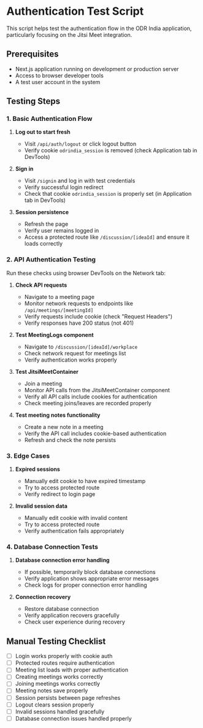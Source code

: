 # Authentication Test Script

This script helps test the authentication flow in the ODR India application, particularly focusing on the Jitsi Meet integration.

## Prerequisites

- Next.js application running on development or production server
- Access to browser developer tools
- A test user account in the system

## Testing Steps

### 1. Basic Authentication Flow

1. **Log out to start fresh**
   - Visit `/api/auth/logout` or click logout button
   - Verify cookie `odrindia_session` is removed (check Application tab in DevTools)

2. **Sign in**
   - Visit `/signin` and log in with test credentials
   - Verify successful login redirect
   - Check that cookie `odrindia_session` is properly set (in Application tab in DevTools)

3. **Session persistence**
   - Refresh the page
   - Verify user remains logged in
   - Access a protected route like `/discussion/[ideaId]` and ensure it loads correctly

### 2. API Authentication Testing

Run these checks using browser DevTools on the Network tab:

1. **Check API requests**
   - Navigate to a meeting page
   - Monitor network requests to endpoints like `/api/meetings/[meetingId]`
   - Verify requests include cookie (check "Request Headers")
   - Verify responses have 200 status (not 401)

2. **Test MeetingLogs component**
   - Navigate to `/discussion/[ideaId]/workplace`
   - Check network request for meetings list
   - Verify authentication works properly

3. **Test JitsiMeetContainer**
   - Join a meeting
   - Monitor API calls from the JitsiMeetContainer component
   - Verify all API calls include cookies for authentication
   - Check meeting joins/leaves are recorded properly

4. **Test meeting notes functionality**
   - Create a new note in a meeting
   - Verify the API call includes cookie-based authentication
   - Refresh and check the note persists

### 3. Edge Cases

1. **Expired sessions**
   - Manually edit cookie to have expired timestamp
   - Try to access protected route
   - Verify redirect to login page

2. **Invalid session data**
   - Manually edit cookie with invalid content
   - Try to access protected route
   - Verify authentication fails appropriately

### 4. Database Connection Tests

1. **Database connection error handling**
   - If possible, temporarily block database connections
   - Verify application shows appropriate error messages
   - Check logs for proper connection error handling

2. **Connection recovery**
   - Restore database connection
   - Verify application recovers gracefully
   - Check user experience during recovery

## Manual Testing Checklist

- [ ] Login works properly with cookie auth
- [ ] Protected routes require authentication
- [ ] Meeting list loads with proper authentication
- [ ] Creating meetings works correctly
- [ ] Joining meetings works correctly
- [ ] Meeting notes save properly
- [ ] Session persists between page refreshes
- [ ] Logout clears session properly
- [ ] Invalid sessions handled gracefully
- [ ] Database connection issues handled properly
